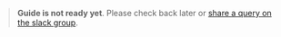 > **Guide is not ready yet**. Please check back later or [share a query on the slack group](/#signup).


 
